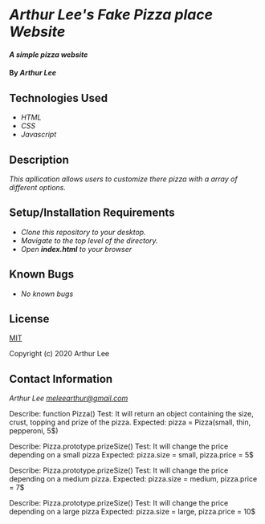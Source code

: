 # _Arthur Lee's Fake Pizza place Website_

#### _A simple pizza website_

#### By _**Arthur Lee**_


## Technologies Used

* _HTML_
* _CSS_
* _Javascript_

## Description

_This apllication allows users to customize there pizza with a array of different options._

## Setup/Installation Requirements

* _Clone this repository to your desktop._
* _Mavigate to the top level of the directory._
* _Open **index.html** to your browser_


## Known Bugs

* _No known bugs_

## License

[MIT](https://en.wikipedia.org/wiki/MIT_License)
 
 Copyright (c) 2020 Arthur Lee

## Contact Information

_Arthur Lee [meleearthur@gmail.com](meleearthur@gmail.com)_


Describe: function Pizza()
Test: It will return an object containing the size, crust, topping and prize of the pizza.
Expected: pizza = Pizza(small, thin, pepperoni, 5$)

Describe: Pizza.prototype.prizeSize()
Test: It will change the price depending on a small pizza
Expected: pizza.size = small, pizza.price = 5$

Describe: Pizza.prototype.prizeSize()
Test: It will change the price depending on a medium pizza.
Expected: pizza.size = medium, pizza.price = 7$

Describe: Pizza.prototype.prizeSize()
Test: It will change the price depending on a large pizza
Expected: pizza.size = large, pizza.price = 10$
